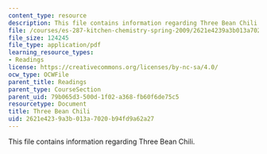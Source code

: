 ```yaml
---
content_type: resource
description: This file contains information regarding Three Bean Chili.
file: /courses/es-287-kitchen-chemistry-spring-2009/2621e4239a3b013a7020b94fd9a62a27_MITES_287S09_read09.pdf
file_size: 124245
file_type: application/pdf
learning_resource_types:
- Readings
license: https://creativecommons.org/licenses/by-nc-sa/4.0/
ocw_type: OCWFile
parent_title: Readings
parent_type: CourseSection
parent_uid: 79b065d3-500d-1f02-a368-fb60f6de75c5
resourcetype: Document
title: Three Bean Chili
uid: 2621e423-9a3b-013a-7020-b94fd9a62a27
---
```

This file contains information regarding Three Bean Chili.